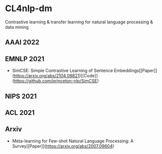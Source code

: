 # CL4nlp-dm
Contrastive learning &amp; transfer learning  for natural language processing &amp; data mining


## AAAI 2022

## EMNLP 2021
* SimCSE: Simple Contrastive Learning of Sentence Embeddings\[[Paper]\](https://arxiv.org/abs/2104.08821)\[[Code]\](https://github.com/princeton-nlp/SimCSE)

## NIPS 2021

## ACL 2021


## Arxiv
* Meta-learning for Few-shot Natural Language Processing: A Survey\[[Paper]\](https://arxiv.org/abs/2007.09604)

